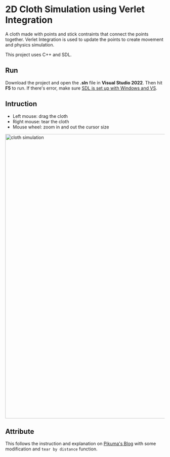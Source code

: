 # 2D Cloth Simulation using Verlet Integration

A cloth made with points and stick contraints that connect the points together. Verlet Integration is used to update the points to create movement and physics simulation.

This project uses C++ and SDL.  

## Run
Download the project and open the **.sln** file in **Visual Studio 2022**. Then hit **F5** to run. If there's error, make sure [SDL is set up with Windows and VS](https://lazyfoo.net/tutorials/SDL/01_hello_SDL/windows/msvc2019/index.php).

## Intruction
- Left mouse: drag the cloth
- Right mouse: tear the cloth
- Mouse wheel: zoom in and out the cursor size

<img src="https://github.com/ngol0/2D-ClothSimulation/blob/main/gif.gif" width="900" title="cloth simulation">

## Attribute
This follows the instruction and explanation on [Pikuma's Blog](https://pikuma.com/blog/verlet-integration-2d-cloth-physics-simulation) with some modification and `tear by distance` function.

